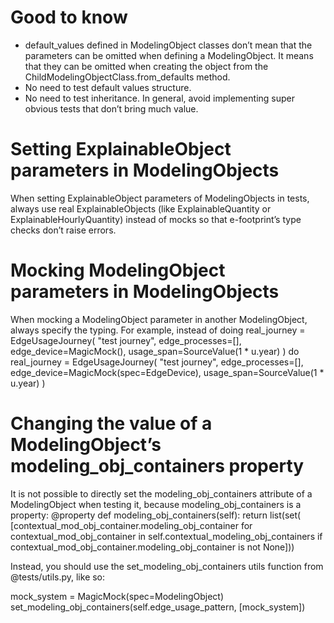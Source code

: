 # Good to know
- default_values defined in ModelingObject classes don’t mean that the parameters can be omitted when defining a ModelingObject. It means that they can be omitted when creating the object from the ChildModelingObjectClass.from_defaults method.
- No need to test default values structure.
- No need to test inheritance. In general, avoid implementing super obvious tests that don’t bring much value.

# Setting ExplainableObject parameters in ModelingObjects
When setting ExplainableObject parameters of ModelingObjects in tests, always use real ExplainableObjects (like ExplainableQuantity or ExplainableHourlyQuantity) instead of mocks so that e-footprint’s type checks don’t raise errors.

# Mocking ModelingObject parameters in ModelingObjects
When mocking a ModelingObject parameter in another ModelingObject, always specify the typing. For example, instead of doing
real_journey = EdgeUsageJourney(
            "test journey", 
            edge_processes=[], 
            edge_device=MagicMock(),
            usage_span=SourceValue(1 * u.year)
        )
do
real_journey = EdgeUsageJourney(
            "test journey", 
            edge_processes=[], 
            edge_device=MagicMock(spec=EdgeDevice),
            usage_span=SourceValue(1 * u.year)
        )

# Changing the value of a ModelingObject’s modeling_obj_containers property
It is not possible to directly set the modeling_obj_containers attribute of a ModelingObject when testing it, because modeling_obj_containers is a property:
@property
    def modeling_obj_containers(self):
        return list(set(
            [contextual_mod_obj_container.modeling_obj_container
             for contextual_mod_obj_container in self.contextual_modeling_obj_containers
             if contextual_mod_obj_container.modeling_obj_container is not None]))


Instead, you should use the set_modeling_obj_containers utils function from @tests/utils.py, like so:

mock_system = MagicMock(spec=ModelingObject)
set_modeling_obj_containers(self.edge_usage_pattern, [mock_system])